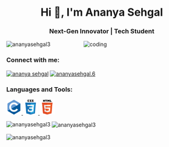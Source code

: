<h1 align="center">Hi 👋, I'm Ananya Sehgal</h1>
<h3 align="center">Next-Gen Innovator | Tech Student</h3>
<img align="right" alt="coding" width="300" src="https://cdn.dribbble.com/users/17707/screenshots/2413754/rrr.gif"/>
<p align="left"> <img src="https://komarev.com/ghpvc/?username=ananyasehgal3&label=Profile%20views&color=0e75b6&style=flat" alt="ananyasehgal3" /> </p>

<h3 align="left">Connect with me:</h3>
<p align="left">
<a href="https://www.linkedin.com/in/ananya-sehgal-181945290/" target="blank"><img align="center" src="https://raw.githubusercontent.com/rahuldkjain/github-profile-readme-generator/master/src/images/icons/Social/linked-in-alt.svg" alt="ananya sehgal" height="30" width="40" /></a>
<a href="https://instagram.com/ananyasehgal.6" target="blank"><img align="center" src="https://raw.githubusercontent.com/rahuldkjain/github-profile-readme-generator/master/src/images/icons/Social/instagram.svg" alt="ananyasehgal.6" height="30" width="40" /></a>
</p>

<h3 align="left">Languages and Tools:</h3>
<p align="left"> <a href="https://www.cprogramming.com/" target="_blank" rel="noreferrer"> <img src="https://raw.githubusercontent.com/devicons/devicon/master/icons/c/c-original.svg" alt="c" width="40" height="40"/> </a> <a href="https://www.w3schools.com/css/" target="_blank" rel="noreferrer"> <img src="https://raw.githubusercontent.com/devicons/devicon/master/icons/css3/css3-original-wordmark.svg" alt="css3" width="40" height="40"/> </a> <a href="https://www.w3.org/html/" target="_blank" rel="noreferrer"> <img src="https://raw.githubusercontent.com/devicons/devicon/master/icons/html5/html5-original-wordmark.svg" alt="html5" width="40" height="40"/> </a> </p>

<p><img align="left" src="https://github-readme-stats.vercel.app/api/top-langs?username=ananyasehgal3&show_icons=true&locale=en&layout=compact" alt="ananyasehgal3" /></p>

<p>&nbsp;<img align="center" src="https://github-readme-stats.vercel.app/api?username=ananyasehgal3&show_icons=true&locale=en" alt="ananyasehgal3" /></p>

<p><img align="center" src="https://github-readme-streak-stats.herokuapp.com/?user=ananyasehgal3&" alt="ananyasehgal3" /></p>
